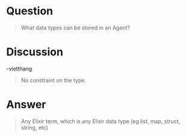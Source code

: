 # Question

> What data types can be stored in an Agent?

# Discussion

-vietthang

> No constraint on the type.

# Answer

> Any Elixir term, which is any Elixir data type (eg list, map, struct, string, etc)

